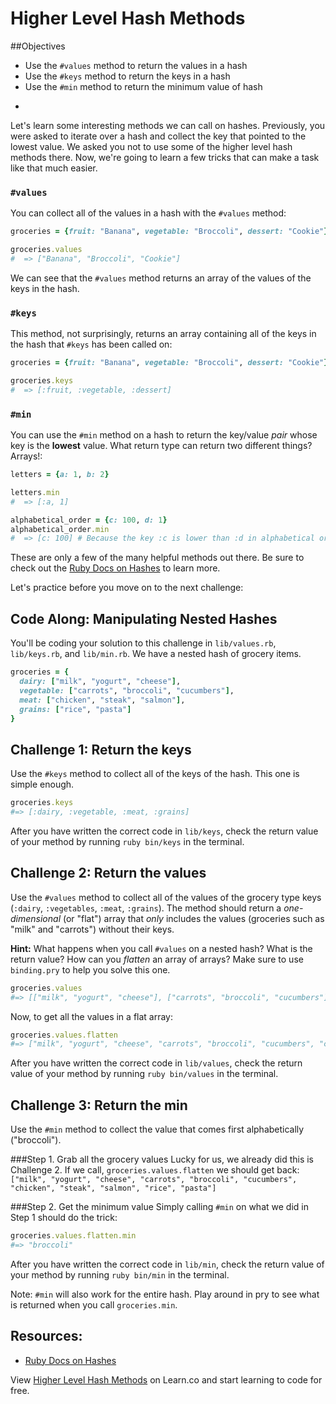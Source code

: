 # Higher Level Hash Methods

##Objectives
* Use the `#values` method to return the values in a hash
* Use the `#keys` method to return the keys in a hash
* Use the `#min` method to return the minimum value of hash

-

Let's learn some interesting methods we can call on hashes. Previously, you were asked to iterate over a hash and collect the key that pointed to the lowest value. We asked you not to use some of the higher level hash methods there. Now, we're going to learn a few tricks that can make a task like that much easier.

### `#values`

You can collect all of the values in a hash with the `#values` method:

```ruby
groceries = {fruit: "Banana", vegetable: "Broccoli", dessert: "Cookie"}

groceries.values
#  => ["Banana", "Broccoli", "Cookie"]
```

We can see that the `#values` method returns an array of the values of the keys in the hash.

### `#keys`

This method, not surprisingly, returns an array containing all of the keys in the hash that `#keys` has been called on:

```ruby
groceries = {fruit: "Banana", vegetable: "Broccoli", dessert: "Cookie"}

groceries.keys
#  => [:fruit, :vegetable, :dessert]
```

### `#min`

You can use the `#min` method on a hash to return the key/value *pair* whose key is the **lowest** value. What return type can return two different things? Arrays!:

```ruby
letters = {a: 1, b: 2}

letters.min
#  => [:a, 1]

alphabetical_order = {c: 100, d: 1}
alphabetical_order.min
#  => [c: 100] # Because the key :c is lower than :d in alphabetical order.
```

These are only a few of the many helpful methods out there. Be sure to check out the [Ruby Docs on Hashes](http://ruby-doc.org/core/Hash.html) to learn more.

Let's practice before you move on to the next challenge:


## Code Along: Manipulating Nested Hashes

You'll be coding your solution to this challenge in `lib/values.rb`, `lib/keys.rb`, and `lib/min.rb`. We have a nested hash of grocery items.

```ruby
groceries = {
  dairy: ["milk", "yogurt", "cheese"],
  vegetable: ["carrots", "broccoli", "cucumbers"],
  meat: ["chicken", "steak", "salmon"],
  grains: ["rice", "pasta"]
}
```

## Challenge 1: Return the keys
Use the `#keys` method to collect all of the keys of the hash. This one is simple enough.

```ruby
groceries.keys
#=> [:dairy, :vegetable, :meat, :grains]
```

After you have written the correct code in `lib/keys`, check the return value of your method by running `ruby bin/keys` in the terminal.

## Challenge 2: Return the values
Use the `#values` method to collect all of the values of the grocery type keys (`:dairy`, `:vegetables`, `:meat`, `:grains`). The method should return a *one-dimensional* (or "flat") array that *only* includes the values (groceries such as "milk" and "carrots") without their keys.

**Hint:** What happens when you call `#values` on a nested hash? What is the return value? How can you *flatten* an array of arrays? Make sure to use `binding.pry` to help you solve this one.

```ruby
groceries.values
#=> [["milk", "yogurt", "cheese"], ["carrots", "broccoli", "cucumbers"], ["chicken", "steak", "salmon"], ["rice", "pasta"]]
```
Now, to get all the values in a flat array:

```ruby
groceries.values.flatten
#=> ["milk", "yogurt", "cheese", "carrots", "broccoli", "cucumbers", "chicken", "steak", "salmon", "rice", "pasta"]
```

After you have written the correct code in `lib/values`, check the return value of your method by running `ruby bin/values` in the terminal.

## Challenge 3: Return the min
Use the `#min` method to collect the value that comes first alphabetically ("broccoli").

###Step 1. Grab all the grocery values
Lucky for us, we already did this is Challenge 2. If we call, `groceries.values.flatten` we should get back: `["milk", "yogurt", "cheese", "carrots", "broccoli", "cucumbers", "chicken", "steak", "salmon", "rice", "pasta"]`

###Step 2. Get the minimum value
Simply calling `#min` on what we did in Step 1 should do the trick:

```ruby
groceries.values.flatten.min
#=> "broccoli"
```

After you have written the correct code in `lib/min`, check the return value of your method by running `ruby bin/min` in the terminal.

Note: `#min` will also work for the entire hash. Play around in pry to see what is returned when you call `groceries.min`.

## Resources:

* [Ruby Docs on Hashes](http://ruby-doc.org/core/Hash.html)

<p data-visibility='hidden'>View <a href='https://learn.co/lessons/other-hash-methods-code-along' title='Higher Level Hash Methods'>Higher Level Hash Methods</a> on Learn.co and start learning to code for free.</p>
